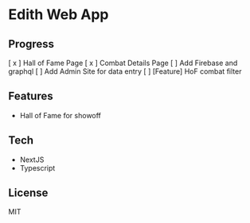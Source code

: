# Edith Web App

## Progress

[ x ] Hall of Fame Page
[ x ] Combat Details Page
[ ] Add Firebase and graphql
[ ] Add Admin Site for data entry
[ ] [Feature] HoF combat filter

## Features

- Hall of Fame for showoff

## Tech

- NextJS
- Typescript

## License

MIT
